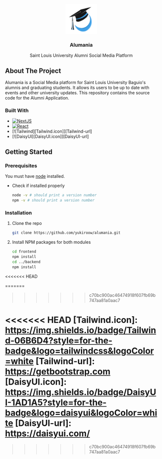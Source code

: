 <a id="readme-top"></a>

<!-- PROJECT LOGO -->
<br />
<div align="center">
  <a href="https://github.com/github_username/repo_name">
    <img src="images/Alumania_logo.png" alt="Logo" width="106" height="98">
  </a>

<h3 align="center">Alumania</h3>

  <p align="center">
    Saint Louis University Alumni Social Media Platform
  </p>
</div>



<!-- ABOUT THE PROJECT -->
## About The Project

Alumania is a Social Media platform for Saint Louis University Baguio's alumnis and graduating students. It allows its users to be up to date with events and other university updates. This repository contains the source code for the Alumni Application.




### Built With

* [![NextJS][Next.js]][Next-url]
* [![React][React.js]][React-url]
* [![Tailwind][Tailwind.icon]][Tailwind-url]
* [![DaisyUI][DaisyUI.icon]][DaisyUI-url]




<!-- GETTING STARTED -->
## Getting Started

### Prerequisites

You must have [node](https://nodejs.org/dist/v22.11.0/node-v22.11.0-x64.msi) installed.
* Check if installed properly
  ```sh
  node -v # should print a version number
  npm -v # should print a version number
  ```

### Installation

1. Clone the repo
   ```sh
   git clone https://github.com/yukiroow/alumania.git
   ```
2. Install NPM packages for both modules
   ```sh
   cd frontend
   npm install
   cd ../backend
   npm install
   ```

<<<<<<< HEAD

=======
>>>>>>> c70bc900ac46474918f607fb69b747aa81a0aac7

<!-- MARKDOWN LINKS & IMAGES -->
[Next.js]: https://img.shields.io/badge/nextJS-000000?style=for-the-badge&logo=nextdotjs&logoColor=white
[Next-url]: https://expressjs.com/
[React.js]: https://img.shields.io/badge/React-20232A?style=for-the-badge&logo=react&logoColor=61DAFB
[React-url]: https://reactjs.org/
<<<<<<< HEAD
[Tailwind.icon]: https://img.shields.io/badge/Tailwind-06B6D4?style=for-the-badge&logo=tailwindcss&logoColor=white
[Tailwind-url]: https://getbootstrap.com
[DaisyUI.icon]: https://img.shields.io/badge/DaisyUI-1AD1A5?style=for-the-badge&logo=daisyui&logoColor=white
[DaisyUI-url]: https://daisyui.com/
=======
[Bootstrap.com]: https://img.shields.io/badge/Bootstrap-563D7C?style=for-the-badge&logo=bootstrap&logoColor=white
[Bootstrap-url]: https://getbootstrap.com
[MYSQL-logo]: https://img.shields.io/badge/MySQL-4479A1?style=for-the-badge&logo=mysql&logoColor=white
[MYSQL-url]: https://www.mysql.com/
>>>>>>> c70bc900ac46474918f607fb69b747aa81a0aac7
